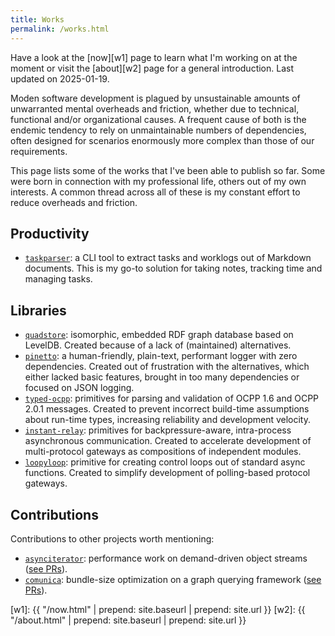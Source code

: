 ```yaml
---
title: Works
permalink: /works.html
---
```


<aside markdown="1">
Have a look at the [now][w1] page to learn what I'm working on at the moment or
visit the [about][w2] page for a general introduction. Last updated on <time datetime="2025-01-19">2025-01-19</time>.
</aside>

Moden software development is plagued by unsustainable amounts of
unwarranted mental overheads and friction, whether due to technical,
functional and/or organizational causes. A frequent cause of both is
the endemic tendency to rely on unmaintainable numbers of dependencies, 
often designed for scenarios enormously more complex than those of our 
requirements.

This page lists some of the works that I've been able to publish so far.
Some were born in connection with my professional life, others out of my
own interests. A common thread across all of these is my constant effort
to reduce overheads and friction. 

## Productivity

- [`taskparser`](https://www.npmjs.com/package/taskparser):
  a CLI tool to extract tasks and worklogs out of Markdown documents.
  This is my go-to solution for taking notes, tracking time and managing
  tasks.

## Libraries

- [`quadstore`](https://www.npmjs.com/package/quadstore):
  isomorphic, embedded RDF graph database based on LevelDB. Created because
  of a lack of (maintained) alternatives.
- [`pinetto`](https://www.npmjs.com/package/pinetto):
  a human-friendly, plain-text, performant logger with zero dependencies.
  Created out of frustration with the alternatives, which either lacked basic
  features, brought in too many dependencies or focused on JSON logging.
- [`typed-ocpp`](https://www.npmjs.com/package/typed-ocpp):
  primitives for parsing and validation of OCPP 1.6 and OCPP 2.0.1 messages.
  Created to prevent incorrect build-time assumptions about run-time types,
  increasing reliability and development velocity.
- [`instant-relay`](https://www.npmjs.com/package/instant-relay):
  primitives for backpressure-aware, intra-process asynchronous communication.
  Created to accelerate development of multi-protocol gateways as compositions
  of independent modules.
- [`loopyloop`](https://www.npmjs.com/package/loopyloop):
  primitive for creating control loops out of standard async functions. Created
  to simplify development of polling-based protocol gateways.

## Contributions

Contributions to other projects worth mentioning:

- [`asynciterator`](https://github.com/RubenVerborgh/AsyncIterator):
  performance work on demand-driven object streams
  ([see PRs](https://github.com/RubenVerborgh/AsyncIterator/pulls?q=is%3Apr+is%3Aclosed+author%3Ajacoscaz)).
- [`comunica`](https://github.com/comunica/comunica):
  bundle-size optimization on a graph querying framework
  ([see PRs](https://github.com/comunica/comunica/pulls?q=is%3Apr+is%3Aclosed+author%3Ajacoscaz)).

[w1]: {{ "/now.html" | prepend: site.baseurl | prepend: site.url }}
[w2]: {{ "/about.html" | prepend: site.baseurl | prepend: site.url }}



